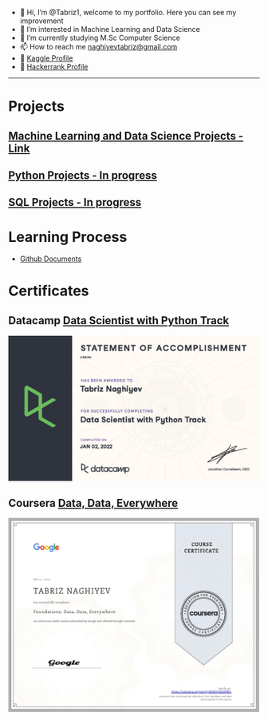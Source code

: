 - 👋 Hi, I’m @Tabriz1, welcome to my portfolio. Here you can see my improvement
- 👀 I’m interested in Machine Learning and Data Science
- 🌱 I’m currently studying M.Sc Computer Science 
- 📫 How to reach me naghiyevtabriz@gmail.com
- 📌 [Kaggle Profile](https://www.kaggle.com/tabriznagiyev)
- 📌 [Hackerrank Profile](https://www.hackerrank.com/tabriznagiyev)
---
# Projects
## [Machine Learning and Data Science Projects - Link](https://tabriz1.github.io/Portfolio_ML/)

## [Python Projects - In progress](https://tabriz1.github.io/Portfolio_ML/)
## [SQL Projects - In progress](https://tabriz1.github.io/Portfolio_ML/)

# Learning Process
* [Github Documents](https://github.com/Tabriz1/Learning-ML)

# Certificates
## Datacamp [Data Scientist with Python Track](https://www.datacamp.com/statement-of-accomplishment/track/4f58b950ce50549bd79745f785a7e8b180cff990)
![Accomplishment](/images/certificate1024_1.jpg)
## Coursera [Data, Data, Everywhere](https://coursera.org/share/bfd15783e47a0e741f16f676b34803bd)
![Course certificate](/images/Coursera1.jpg)
